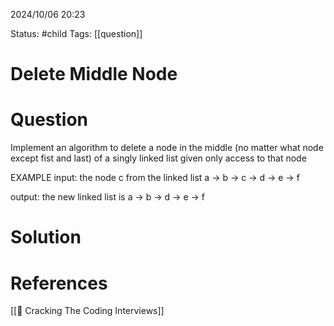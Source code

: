 2024/10/06
20:23

Status: #child 
Tags: [[question]]
# Delete Middle Node
# Question

Implement an algorithm to delete a node in the middle (no matter what node except fist and last) of a singly linked list given only access to that node

EXAMPLE
input: the node c from the linked list a -> b -> c -> d -> e -> f

output: the new linked list is a -> b -> d -> e -> f
# Solution



# References

[[📙 Cracking The Coding Interviews]]